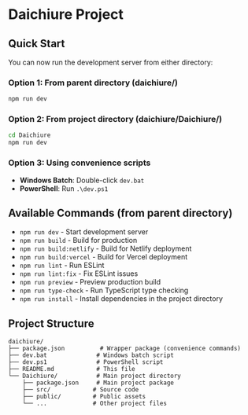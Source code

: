 # Daichiure Project

## Quick Start

You can now run the development server from either directory:

### Option 1: From parent directory (daichiure/)

```bash
npm run dev
```

### Option 2: From project directory (daichiure/Daichiure/)

```bash
cd Daichiure
npm run dev
```

### Option 3: Using convenience scripts

- **Windows Batch**: Double-click `dev.bat`
- **PowerShell**: Run `.\dev.ps1`

## Available Commands (from parent directory)

- `npm run dev` - Start development server
- `npm run build` - Build for production
- `npm run build:netlify` - Build for Netlify deployment
- `npm run build:vercel` - Build for Vercel deployment
- `npm run lint` - Run ESLint
- `npm run lint:fix` - Fix ESLint issues
- `npm run preview` - Preview production build
- `npm run type-check` - Run TypeScript type checking
- `npm run install` - Install dependencies in the project directory

## Project Structure

```
daichiure/
├── package.json          # Wrapper package (convenience commands)
├── dev.bat              # Windows batch script
├── dev.ps1              # PowerShell script
├── README.md            # This file
└── Daichiure/           # Main project directory
    ├── package.json     # Main project package
    ├── src/            # Source code
    ├── public/         # Public assets
    └── ...             # Other project files
```
